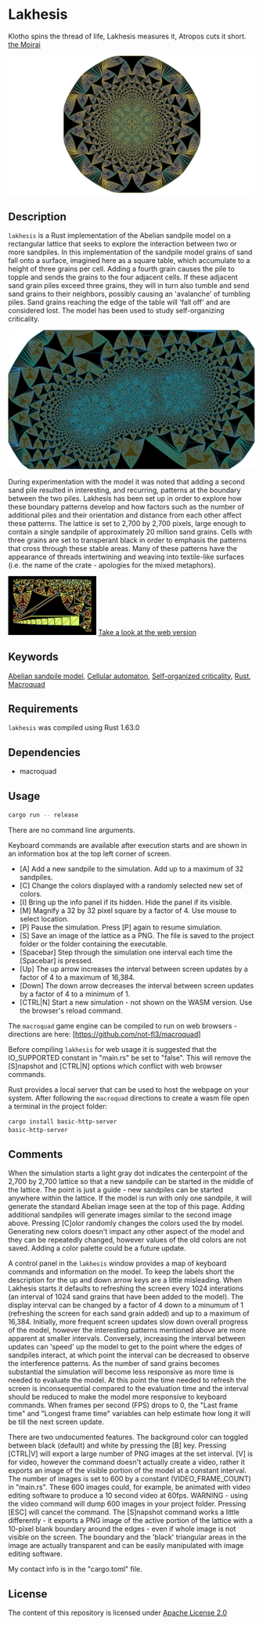 Lakhesis
========

Klotho spins the thread of life, Lakhesis measures it, Atropos cuts it short. [the Moirai][1]

![Lakhesis single sandpile](/images/Lakhesis_0949847.png)

Description
-----------

`lakhesis` is a Rust implementation of the Abelian sandpile model on a rectangular lattice that seeks to explore the interaction between two or more sandpiles. In this implementation of the sandpile model grains of sand fall onto a surface, imagined here as a square table, which accumulate to a height of three grains per cell. Adding a fourth grain causes the pile to topple and sends the  grains to the four adjacent cells. If these adjacent sand grain piles exceed three grains, they will in turn also tumble and send sand grains to their neighbors, possibly causing an 'avalanche' of tumbling piles. Sand grains reaching the edge of the table will 'fall off' and are considered lost. The model has been used to study self-organizing criticality.

![Lakhesis multiple sandpiles](/images/Lakhesis_3325373.png)

During experimentation with the model it was noted that adding a second sand pile resulted in interesting, and recurring, patterns at the boundary between the two piles. Lakhesis has been set up in order to explore how these boundary patterns develop and how factors such as the number of additional piles and their orientation and distance from each other affect these patterns. The lattice is set to 2,700 by 2,700 pixels, large enough to contain a single sandpile of approximately 20 million sand grains. Cells with three grains are set to transperant black in order to emphasis the patterns that cross through these stable areas. Many of these patterns have the appearance of threads intertwining and weaving into textile-like surfaces (i.e. the name of the crate - apologies for the mixed metaphors).

![Lakhesis threads](/images/LakhesisThread.GIF)    [Take a look at the web version][7]

Keywords
--------

[Abelian sandpile model][2], [Cellular automaton][3], [Self-organized criticality][4], [Rust][5], [Macroquad][6]

Requirements
------------

`lakhesis` was compiled using Rust 1.63.0 

Dependencies
------------

* macroquad

Usage
-----

```bash
cargo run -- release
```

There are no command line arguments.

Keyboard commands are available after execution starts and are shown in an information box at the top left corner of screen.

* [A] Add a new sandpile to the simulation. Add up to a maximum of 32 sandpiles.
* [C] Change the colors displayed with a randomly selected new set of colors.
* [I] Bring up the info panel if its hidden. Hide the panel if its visible.
* [M] Magnify a 32 by 32 pixel square by a factor of 4. Use mouse to select location.
* [P] Pause the simulation. Press [P] again to resume simulation.
* [S] Save an image of the lattice as a PNG. The file is saved to the project folder or the folder containing the executable.
* [Spacebar] Step through the simulation one interval each time the [Spacebar] is pressed.
* [Up] The up arrow increases the interval between screen updates by a factor of 4 to a maximum of 16,384.
* [Down] The down arrow decreases the interval between screen updates by a factor of 4 to a minimum of 1.
* [CTRL|N] Start a new simulation - not shown on the WASM version. Use the browser's reload command.

The `macroquad` game engine can be compiled to run on web browsers - directions are here: [https://github.com/not-fl3/macroquad]

Before compiling `lakhesis` for web usage it is suggested that the IO_SUPPORTED constant in "main.rs" be set to "false". This will remove the [S]napshot and [CTRL|N] options which conflict with web browser commands.

Rust provides a local server that can be used to host the webpage on your system.  After following the `macroquad` directions to create a wasm file open a terminal in the project folder:

```sh
cargo install basic-http-server
basic-http-server
```

Comments
--------

When the simulation starts a light gray dot indicates the centerpoint of the 2,700 by 2,700 lattice so that a new sandpile can be started in the middle of the lattice. The point is just a guide - new sandpiles can be started anywhere within the lattice. If the model is run with only one sandpile, it will generate the standard Abelian image seen at the top of this page. Adding additional sandpiles will generate images similar to the second image above. Pressing [C]olor randomly changes the colors used the by model. Generating new colors doesn't impact any other aspect of the model and they can be repeatedly changed, however values of the old colors are not saved. Adding a color palette could be a future update.

A control panel in the `lakhesis` window provides a map of keyboard commands and information on the model. To keep the labels short the description for the up and down arrow keys are a little misleading. When Lakhesis starts it defaults to refreshing the screen every 1024 interations (an interval of 1024 sand grains that have been added to the model). The display interval can be changed by a factor of 4 down to a minumum of 1 (refreshing the screen for each sand grain added) and up to a maximum of 16,384. Initially, more frequent screen updates slow down overall progress of the model, however the interesting patterns mentioned above are more apparent at smaller intervals. Conversely, increasing the interval between updates can 'speed' up the model to get to the point where the edges of sandpiles interact, at which point the interval can be decreased to observe the interference patterns. As the number of sand grains becomes substantial the simulation will become less responsive as more time is needed to evaluate the model. At this point the time needed to refresh the screen is inconsequential compared to the evaluation time and the interval should be reduced to make the model more responsive to keyboard commands. When frames per second (FPS) drops to 0, the "Last frame time" and "Longest frame time" variables can help estimate how long it will be till the next screen update.

There are two undocumented features. The background color can toggled between black (default) and white by pressing the [B] key. Pressing [CTRL|V] will export a large number of PNG images at the set interval. [V] is for video, however the command doesn't actually create a video, rather it exports an image of the visible portion of the model at a constant interval. The number of images is set to 600 by a constant (VIDEO_FRAME_COUNT) in "main.rs". These 600 images could, for example, be animated with video editing software to produce a 10 second video at 60fps. WARNING - using the video command will dump 600 images in your project folder. Pressing [ESC] will cancel the command. The [S]napshot command works a little differently - it exports a PNG image of the active portion of the lattice with a 10-pixel blank boundary around the edges - even if whole image is not visible on the screen. The boundary and the 'black' triangular areas in the image are actually transparent and can be easily manipulated with image editing software.

My contact info is in the "cargo.toml" file.

License
-------

The content of this repository is licensed under [Apache License 2.0](https://www.apache.org/licenses/LICENSE-2.0)

[1]: https://en.wikipedia.org/wiki/Moirai
[2]: https://en.wikipedia.org/wiki/Abelian_sandpile_model
[3]: https://en.wikipedia.org/wiki/Cellular_automaton
[4]: https://en.wikipedia.org/wiki/Self-organized_criticality
[5]: https://www.rust-lang.org
[6]: https://macroquad.rs
[7]: https://eekkaiia.github.io/lakhesis
